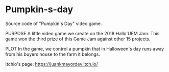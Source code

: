 # Pumpkin-s-day

Source code of "Pumpkin's Day" video game. 

PURPOSE
A little video game we create on the 2018 Hallo'UEM Jam. This game won the third prize of this Game Jam against other 15 projects. 

PLOT
In the game, we control a pumpkin that in Halloween's day runs away from his buyers house to the farm it belongs. 

Itchio's page: https://juankmayordev.itch.io/
